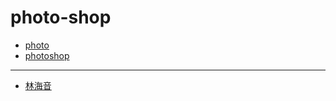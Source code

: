 # photo-shop

- [photo](./photo/README.md)
- [photoshop](./photoshop/READMD.md)

***

- [林海音](haiyin.md)